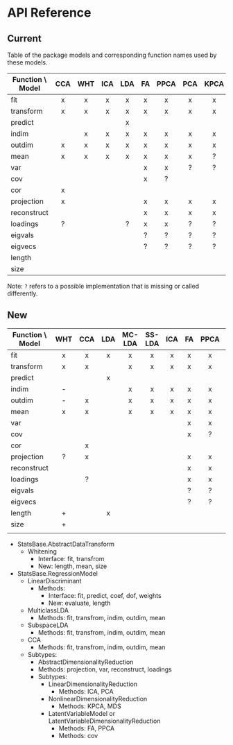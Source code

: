 # API Reference

## Current

Table of the package models and corresponding function names used by these models.

| Function \ Model | CCA | WHT | ICA | LDA | FA  |PPCA | PCA |KPCA | MDS |
|------------------|:---:|:---:|:---:|:---:|:---:|:---:|:---:|:---:|:---:|
|fit               |  x  |  x  |  x  |  x  |  x  |  x  |  x  |  x  |  x  |
|transform         |  x  |  x  |  x  |  x  |  x  |  x  |  x  |  x  |  x  |
|predict           |     |     |     |  x  |    |    |    |    |    |
|indim             |     |  x  |  x  |  x  |  x  |  x  |  x  |  x  |  x  |
|outdim            |  x  |  x  |  x  |  x  |  x  |  x  |  x  |  x  |  x  |
|mean              |  x  |  x  |  x  |  x  |  x  |  x  |  x  |  ?  |     |
|var               |     |     |     |     |  x  |  x  |  ?  |  ?  |  ?  |
|cov               |     |     |     |     |  x  |  ?  |     |     |     |
|cor               |  x  |     |     |     |     |     |     |     |     |
|projection        |  x  |     |     |     |  x  |  x  |  x  |  x  |  x  |
|reconstruct       |     |     |     |     |  x  |  x  |  x  |  x  |     |
|loadings          |  ?  |     |     |  ?  |  x  |  x  |  ?  |  ?  |  ?  |
|eigvals           |     |     |     |     |  ?  |  ?  |  ?  |  ?  |  x  |
|eigvecs           |     |     |     |     | ?   |  ?  |  ?  |  ?  |  ?  |
|length            |     |     |     |     |    |    |    |    |    |
|size              |     |     |     |     |    |    |    |    |    |

Note: `?` refers to a possible implementation that is missing or called differently.

## New

| Function \ Model | WHT | CCA | LDA |MC-LDA|SS-LDA| ICA | FA  |PPCA | PCA |KPCA | MDS |
|------------------|:---:|:---:|:---:|:----:|:----:|:---:|:---:|:---:|:---:|:---:|:---:|
|fit               |  x  |  x  |  x  |  x   |   x  |  x  |  x  |  x  |  x  |  x  |  x  |
|transform         |  x  |  x  |     |  x   |   x  |  x  |  x  |  x  |  x  |  x  |  x  |
|predict           |     |     |  x  |      |      |     |     |     |     |     |     |
|indim             |  -  |     |     |  x   |   x  |  x  |  x  |  x  |  x  |  x  |  x  |
|outdim            |  -  |  x  |     |  x   |   x  |  x  |  x  |  x  |  x  |  x  |  x  |
|mean              |  x  |  x  |     |  x   |   x  |  x  |  x  |  x  |  x  |  ?  |     |
|var               |     |     |     |      |      |     |  x  |  x  |  ?  |  ?  |  ?  |
|cov               |     |     |     |      |      |     |  x  |  ?  |     |     |     |
|cor               |     |  x  |     |      |      |     |     |     |     |     |     |
|projection        |  ?  |  x  |     |      |      |     |  x  |  x  |  x  |  x  |  x  |
|reconstruct       |     |     |     |      |      |     |  x  |  x  |  x  |  x  |     |
|loadings          |     |  ?  |     |      |      |     |  x  |  x  |  ?  |  ?  |  ?  |
|eigvals           |     |     |     |      |      |     |  ?  |  ?  |  ?  |  ?  |  x  |
|eigvecs           |     |     |     |      |      |     | ?   |  ?  |  ?  |  ?  |  ?  |
|length            |  +  |     |  x  |      |      |     |     |     |     |     |     |
|size              |  +  |     |     |      |      |     |     |     |     |     |     |
|                  |     |     |     |      |      |     |     |     |     |     |     |

- StatsBase.AbstractDataTransform
    - Whitening
      - Interface: fit, transfrom
      - New: length, mean, size
- StatsBase.RegressionModel
    - LinearDiscriminant
      - Methods:
        - Interface: fit, predict, coef, dof, weights
        - New: evaluate, length
    - MulticlassLDA
      - Methods: fit, transfrom, indim, outdim, mean
    - SubspaceLDA
      - Methods: fit, transfrom, indim, outdim, mean
    - CCA
      - Methods: fit, transfrom, indim, outdim, mean
    - Subtypes:
        - AbstractDimensionalityReduction
        - Methods: projection, var, reconstruct, loadings
        - Subtypes:
            - LinearDimensionalityReduction
                - Methods: ICA, PCA
            - NonlinearDimensionalityReduction
                - Methods: KPCA, MDS
            - LatentVariableModel or LatentVariableDimensionalityReduction
                - Methods: FA, PPCA
                - Methods: cov

